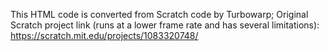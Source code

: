 This HTML code is converted from Scratch code by Turbowarp;
Original Scratch project link (runs at a lower frame rate and has several limitations): https://scratch.mit.edu/projects/1083320748/
